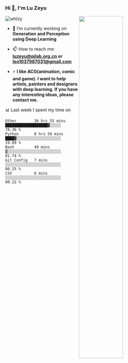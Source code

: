 ### Hi 👋, I'm Lu Zeyu

<img src="https://komarev.com/ghpvc/?username=whlzy&label=Profile%20views&color=0e75b6&style=flat" alt="whlzy" />
<img align="right" width="53%" src="https://github-readme-stats.vercel.app/api?username=whlzy&show_icons=true">

- 🔭 I’m currently working on **Generation and Perception using Deep Learning**

- 📫 How to reach me: **luzeyu@pjlab.org.cn or leo1037987031@gmail.com**

- ⚡ **I like ACG(animation, comic and game). I want to help artists, painters and designers with deep learning. If you have any interesting ideas, please contact me.**

📊 Last week I spent my time on

<!--START_SECTION:waka-->

```text
Other        36 hrs 55 mins  ███████████████████▓░░░░░   78.36 %
Python       8 hrs 59 mins   ████▓░░░░░░░░░░░░░░░░░░░░   19.09 %
Bash         49 mins         ▒░░░░░░░░░░░░░░░░░░░░░░░░   01.74 %
Git Config   7 mins          ░░░░░░░░░░░░░░░░░░░░░░░░░   00.25 %
CSV          6 mins          ░░░░░░░░░░░░░░░░░░░░░░░░░   00.22 %
```

<!--END_SECTION:waka-->

